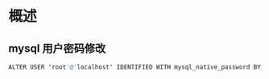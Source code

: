 # 概述

## mysql 用户密码修改

```java
ALTER USER 'root'@'localhost' IDENTIFIED WITH mysql_native_password BY '';
```

